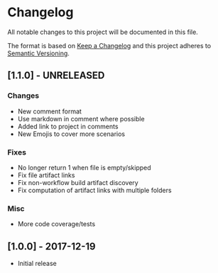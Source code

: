 # Changelog

All notable changes to this project will be documented in this file.

The format is based on [Keep a Changelog](http://keepachangelog.com/en/1.0.0/)
and this project adheres to [Semantic Versioning](http://semver.org/spec/v2.0.0.html).

## [1.1.0] - UNRELEASED

### Changes
- New comment format
- Use markdown in comment where possible
- Added link to project in comments
- New Emojis to cover more scenarios

### Fixes
- No longer return 1 when file is empty/skipped
- Fix file artifact links
- Fix non-workflow build artifact discovery
- Fix computation of artifact links with multiple folders

### Misc
- More code coverage/tests


## [1.0.0] - 2017-12-19

- Initial release
